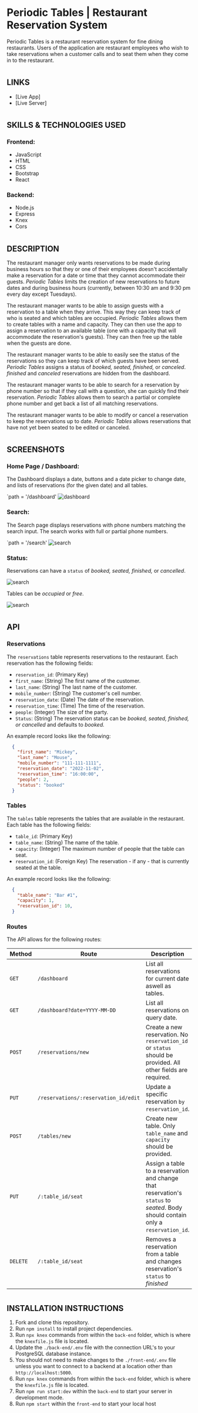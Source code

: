 #
# Periodic Tables | Restaurant Reservation System


Periodic Tables is a restaurant reservation system for fine dining restaurants. Users of the application are restaurant employees who wish to take reservations when a customer calls and to seat them when they come in to the restaurant.

#
## LINKS

* [Live App]
* [Live Server]

#
## SKILLS & TECHNOLOGIES USED
### Frontend:
* JavaScript 
* HTML
* CSS
* Bootstrap
* React

### Backend:
* Node.js 
* Express
* Knex 
* Cors

#
## DESCRIPTION


The restaurant manager only wants reservations to be made during business hours so that they or one of their employees doesn't accidentally make a reservation for a date or time that they cannot accommodate their guests. _Periodic Tables_ limits the creation of new reservations to future dates and during business hours (currently, between 10:30 am and 9:30 pm every day except Tuesdays).

The restaurant manager wants to be able to assign guests with a reservation to a table when they arrive. This way they can keep track of who is seated and which tables are occupied. _Periodic Tables_ allows them to create tables with a name and capacity. They can then use the app to assign a reservation to an available table (one with a capacity that will accommodate the reservation's guests). They can then free up the table when the guests are done.

The restaurant manager wants to be able to easily see the status of the reservations so they can keep track of which guests have been served. _Periodic Tables_ assigns a status of _booked, seated, finished,_ or _canceled_. _finished_ and _canceled_ reservations are hidden from the dashboard.

The restaurant manager wants to be able to search for a reservation by phone number so that if they call with a question, she can quickly find their reservation. _Periodic Tables_ allows them to search a partial or complete phone number and get back a list of all matching reservations.

The restaurant manager wants to be able to modify or cancel a reservation to keep the reservations up to date. _Periodic Tables_ allows reservations that have not yet been seated to be edited or canceled.



#
## SCREENSHOTS

### Home Page / Dashboard:

The Dashboard displays a date, buttons and a date picker to change date, and lists of reservations (for the given date) and all tables.

`path = '/dashboard'
![dashboard](https://github.com/Cpool07/Restaurant-Reservation/blob/main/front-end/src/screenshots/dashboard.png)

### Search:

The Search page displays reservations with phone numbers matching the search input. The search works with full or partial phone numbers.

`path = '/search'
![search](https://github.com/Cpool07/Restaurant-Reservation/blob/main/front-end/src/screenshots/search.png)

### Status:

Reservations can have a `status` of _booked, seated, finished,_ or _cancelled_.

![search](https://github.com/Cpool07/Restaurant-Reservation/blob/main/front-end/src/screenshots/status.PNG)

Tables can be _occupied_ or _free_.

![search](https://github.com/Cpool07/Restaurant-Reservation/blob/main/front-end/src/screenshots/table-status.png)

#
## API

### Reservations

The `reservations` table represents reservations to the restaurant. Each reservation has the following fields:

- `reservation_id`: (Primary Key)
- `first_name`: (String) The first name of the customer.
- `last_name`: (String) The last name of the customer.
- `mobile_number`: (String) The customer's cell number.
- `reservation_date`: (Date) The date of the reservation.
- `reservation_time`: (Time) The time of the reservation.
- `people`: (Integer) The size of the party.
- `Status`: (String) The reservation status can be _booked, seated, finished, or cancelled_ and defaults to _booked._

An example record looks like the following:

```json
  {
    "first_name": "Mickey",
    "last_name": "Mouse",
    "mobile_number": "111-111-1111",
    "reservation_date": "2022-11-02",
    "reservation_time": "16:00:00",
    "people": 2,
    "status": "booked"
  }
```

### Tables

The `tables` table represents the tables that are available in the restaurant. Each table has the following fields:

- `table_id`: (Primary Key)
- `table_name`: (String) The name of the table.
- `capacity`: (Integer) The maximum number of people that the table can seat.
- `reservation_id`: (Foreign Key) The reservation - if any - that is currently seated at the table.

An example record looks like the following:

```json
  {
    "table_name": "Bar #1",
    "capacity": 1,
    "reservation_id": 10,
  }
```
### Routes

The API allows for the following routes:

Method | Route | Description
 -|-|-
| `GET` | `/dashboard` | List all reservations for current date aswell as tables.
| `GET` | `/dashboard?date=YYYY-MM-DD` | List all reservations on query date.
| `POST` | `/reservations/new` | Create a new reservation. No `reservation_id` or `status` should be provided. All other fields are required.
| `PUT` | `/reservations/:reservation_id/edit` | Update a specific reservation `by reservation_id`.
| `POST` | `/tables/new` | Create new table. Only `table_name` and `capacity` should be provided.
| `PUT` | `/:table_id/seat` | Assign a table to a reservation and change that reservation's `status` to _seated_. Body should contain only a `reservation_id`.
| `DELETE` | `/:table_id/seat` | Removes a reservation from a table and changes reservation's `status` to _finished_


#
## INSTALLATION INSTRUCTIONS

1. Fork and clone this repository.
1. Run `npm install` to install project dependencies.
1. Run `npx knex` commands from within the `back-end` folder, which is where the `knexfile.js` file is located.
1. Update the `./back-end/.env` file with the connection URL's to your PostgreSQL database instance.
1. You should not need to make changes to the `./front-end/.env` file unless you want to connect to a backend at a location other than `http://localhost:5000`.
1. Run `npx knex` commands from within the `back-end` folder, which is where the `knexfile.js` file is located.
1. Run `npm run start:dev` within the `back-end` to start your server in development mode.
1. Run `npm start` within the `front-end` to start your local host

